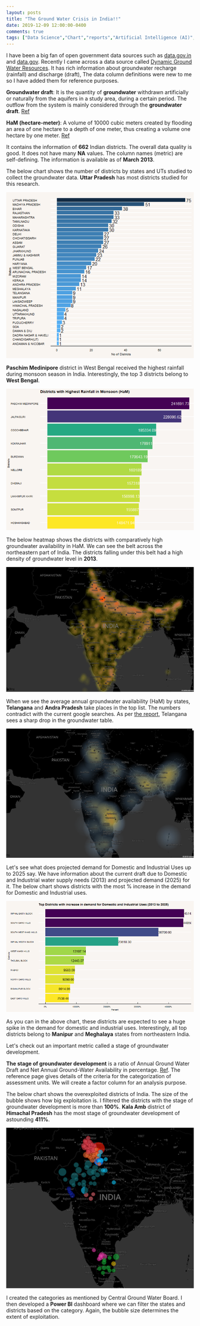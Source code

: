 ```yaml
---
layout: posts
title: "The Ground Water Crisis in India!!"
date: 2019-12-09 12:00:00-0400
comments: true
tags: ["Data Science","Chart","reports","Artificial Intelligence (AI)","Data Mining","Ground","Pyhton","R","SAS"," Dashboard","DS","water","India"]
---
```

I have been a big fan of open government data sources such as [data.gov.in](https://data.gov.in/) and [data.gov](https://www.data.gov/). Recently I came across a data source called [Dynamic Ground Water Resources](https://data.gov.in/resources/district-wise-dynamic-ground-water-resources-march-2013). It has rich information about groundwater recharge (rainfall) and discharge (draft), The data column definitions were new to me so I have added
them for reference purposes.

**Groundwater draft**: It is the quantity of **groundwater** withdrawn artificially or naturally from the aquifers in a study area, during a certain period. The outflow from the system is mainly considered through the **groundwater draft**. [Ref](https://shodhganga.inflibnet.ac.in/bitstream/10603/70835/14/14_chapter%205%20groundwater.pdf)

**HaM (hectare-meter)**: A volume of 10000 cubic meters created by flooding an area of one hectare to a depth of one meter, thus creating a volume one hectare by one meter. [Ref](http://www.kylesconverter.com/volume/hectare-meters-to-cubic-meters)

It contains the information of **662** Indian districts. The overall data quality is good. It does not have many **NA** values. The column names (metric) are self-defining. The information is available as of **March 2013**. 

The below chart shows the number of districts by states and UTs studied to collect the groundwater data. **Uttar Pradesh** has most districts studied for this research.

![center](/images/gw1.PNG)

**Paschim Medinipore** district in West Bengal received the highest rainfall during monsoon season in India. Interestingly, the top 3 districts belong to **West Bengal**.

![center](/images/gw2.PNG)

The below heatmap shows the districts with comparatively high groundwater availability in HaM. We can see the belt across the northeastern part of India. The districts falling under this belt had a high density of groundwater level in **2013**.

![center](/images/gw3.PNG)

When we see the average annual groundwater availability (HaM) by states, **Telangana** and **Andra Pradesh** take places in the top list. The numbers contradict with the current google searches. As per [the report](https://www.thehindu.com/news/cities/Hyderabad/telangana-sees-sharp-drop-in-groundwater-table/article28160098.ece), Telangana sees a sharp drop in the groundwater table.

![center](/images/gw4.PNG)

Let's see what does projected demand for Domestic and Industrial Uses up to 2025 say. We have information about the current draft due to Domestic and Industrial water supply needs (2013) and projected demand (2025) for it. The below chart shows districts with the most % increase in the demand for Domestic and Industrial uses. 

![center](/images/gw5.PNG)

As you can in the above chart, these districts are expected to see a huge spike in the demand for domestic and industrial uses. Interestingly, all top districts belong to **Manipur** and **Meghalaya** states from northeastern India.

Let's check out an important metric called a stage of groundwater development.

**The stage of groundwater development** is a ratio of Annual Ground Water Draft and Net Annual Ground-Water Availability in percentage.
[Ref](http://cgwb.gov.in/faq.html). The reference page gives details of the criteria for the categorization of assessment units. We will create a factor column for an analysis purpose.

The below chart shows the overexploited districts of India. The size of the bubble shows how big exploitation is. I filtered the districts with the stage of groundwater development is more than **100%**. **Kala Amb** district of **Himachal Pradesh** has the most stage of groundwater development of astounding **411%**.

![center](/images/gw6.PNG)

I created the categories as mentioned by Central Ground Water Board. I then developed a **Power BI** dashboard where we can filter the states and districts based on the category. Again, the bubble size determines the extent of exploitation. 

